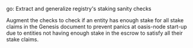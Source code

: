 go: Extract and generalize registry's staking sanity checks

Augment the checks to check if an entity has enough stake for all stake claims
in the Genesis document to prevent panics at oasis-node start-up due to
entities not having enough stake in the escrow to satisfy all their stake
claims.
